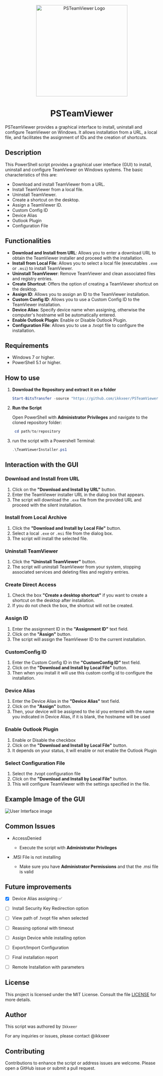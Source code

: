 <div align="center">
  <img src="https://github.com/user-attachments/assets/5bc6d6ad-bedf-4405-946d-42e4454354a3" alt="PSTeamViewer Logo" height="300" width="300">
</div>
<h1 align="center">PSTeamViewer</h1>
PSTeamViewer provides a graphical interface to install, uninstall and configure TeamViewer on Windows. It allows installation from a URL, a local file, and facilitates the assignment of IDs and the creation of shortcuts.

## Description

This PowerShell script provides a graphical user interface (GUI) to install, uninstall and configure TeamViewer on Windows systems. The basic characteristics of this are:

- Download and install TeamViewer from a URL.
- Install TeamViewer from a local file.
- Uninstall TeamViewer.
- Create a shortcut on the desktop.
- Assign a TeamViewer ID.
- Custom Config ID
- Device Alias
- Outlook Plugin
- Configuration File

## Functionalities

- **Download and Install from URL**: Allows you to enter a download URL to obtain the TeamViewer installer and proceed with the installation.
- **Install from Local File**: Allows you to select a local file (executables `.exe` or `.msi`) to install TeamViewer.
- **Uninstall TeamViewer**: Remove TeamViewer and clean associated files and registry entries.
- **Create Shortcut**: Offers the option of creating a TeamViewer shortcut on the desktop.
- **Assign ID**: Allows you to assign an ID to the TeamViewer installation.
- **Custom Config ID**: Allows you to use a Custom Config ID to the TeamViewer installation.
- **Device Alias**: Specify device name when assigning, otherwise the computer's hostname will be automatically entered.
- **Enable Outlook Plugin**: Enable or Disable Outlook Plugin.
- **Configuration File**: Allows you to use a .tvopt file to configure the installation.

## Requirements

- Windows 7 or higher.
- PowerShell 5.1 or higher.

## How to use

1. **Download the Repository and extract it on a folder**

   ```powershell
   Start-BitsTransfer -source "https://github.com/ikkxeer/PSTeamViewer/archive/refs/heads/main.zip" -Destination "PSTeamViewer.zip"
   ```

3. **Run the Script**

    Open PowerShell with **Administrator Privileges** and navigate to the cloned repository folder:

   ```powershell
    cd path/to/repository
   ```

3. run the script with a Powershell Terminal:

    ```powershell
    .\TeamViewerInstaller.ps1
    ```

## Interaction with the GUI

### Download and Install from URL
1. Click on the **"Download and Install by URL"** button.
2. Enter the TeamViewer installer URL in the dialog box that appears.
3. The script will download the `.exe` file from the provided URL and proceed with the silent installation.

### Install from Local Archive
1. Click the **"Download and Install by Local File"** button.
2. Select a local `.exe` or `.msi` file from the dialog box.
3. The script will install the selected file.

### Uninstall TeamViewer
1. Click the **"Uninstall TeamViewer"** button.
2. The script will uninstall TeamViewer from your system, stopping associated services and deleting files and registry entries.

### Create Direct Access
1. Check the box **"Create a desktop shortcut"** if you want to create a shortcut on the desktop after installation.
2. If you do not check the box, the shortcut will not be created.

### Assign ID
1. Enter the assignment ID in the **"Assignment ID"** text field.
2. Click on the **"Assign"** button.
3. The script will assign the TeamViewer ID to the current installation.

### CustomConfig ID
1. Enter the Custom Config ID in the **"CustomConfig ID"** text field.
2. Click on the **"Download and Install by Local File"** button.
3. Then when you install it will use this custom config id to configure the installation.

### Device Alias
1. Enter the Device Alias in the **"Device Alias"** text field.
2. Click on the **"Assign"** button.
3. Then, your device will be assigned to the id you entered with the name you indicated in Device Alias, if it is blank, the hostname will be used

### Enable Outlook Plugin
1. Enable or Disable the checkbox
2. Click on the **"Download and Install by Local File"** button.
3. It depends on your status, it will enable or not enable the Outlook Plugin

### Select Configuration File
1. Select the .tvopt configuration file
2. Click on the **"Download and Install by Local File"** button.
3. This will configure TeamViewer with the settings specified in the file. 

## Example Image of the GUI
![User Interface image](https://github.com/user-attachments/assets/a92ed2db-340f-4c17-aebf-e92a947f8221)

## Common Issues

- AccessDenied
  - Execute the script with **Administrator Privileges**

- .MSI File is not installing
  - Make sure you have **Administrator Permissions** and that the .msi file is valid

## Future improvements
- [x] Device Alias assigning ✅
- [ ] Install Security Key Redirection option
- [ ] View path of .tvopt file when selected
- [ ] Reassing optional with timeout
- [ ] Assign Device while installing option
- [ ] Export/Import Configuration
- [ ] Final installation report
- [ ] Remote Installation with parameters


## License

This project is licensed under the MIT License. Consult the file [LICENSE](LICENSE) for more details.

## Author

This script was authored by ``Ikkxeer``

For any inquiries or issues, please contact @ikkxeer

## Contributing
Contributions to enhance the script or address issues are welcome. Please open a GitHub issue or submit a pull request.
